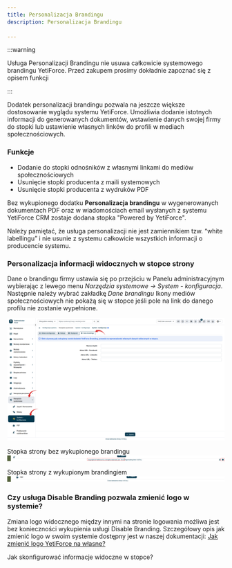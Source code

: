 ```yaml
---
title: Personalizacja Brandingu
description: Personalizacja Brandingu

---
```


:::warning

Usługa Personalizacji Brandingu nie usuwa całkowicie systemowego brandingu YetiForce.
Przed zakupem prosimy dokładnie zapoznać się z opisem funkcji

:::

Dodatek personalizacji brandingu pozwala na jeszcze większe dostosowanie wyglądu systemu YetiForce.
Umożliwia dodanie istotnych informacji do generowanych dokumentów, wstawienie danych swojej firmy do stopki lub ustawienie własnych linków do profili w mediach społecznościowych.

### Funkcje 
* Dodanie do stopki odnośników z własnymi linkami do mediów społecznościowych
* Usunięcie stopki producenta z maili systemowych
* Usunięcie stopki producenta z wydruków PDF

Bez wykupionego dodatku **Personalizacja brandingu** w wygenerowanych dokumentach PDF oraz w wiadomościach email wysłanych z systemu YetiForce CRM zostaje dodana stopka "Powered by YetiForce".

Należy pamiętać, że usługa personalizacji nie jest zamiennikiem tzw. “white labellingu” i nie usunie z systemu całkowicie wszystkich informacji o producencie systemu. 


### Personalizacja informacji widocznych w stopce strony
Dane o brandingu firmy ustawia się po przejściu w Panelu administracyjnym wybierając z lewego menu *Narzędzia systemowe → System - konfiguracja*. Następnie należy wybrać zakładkę *Dane brandingu*
Ikony mediów społecznościowych nie pokażą się w stopce jeśli pole na link do danego profilu nie zostanie wypełnione.

![branding-1](branding-1.jpg)

Stopka strony bez wykupionego brandingu
![branding-2](branding-2.jpg)

Stopka strony z wykupionym brandingiem
![branding-3](branding-3.jpg)
### Czy usługa Disable Branding pozwala zmienić logo w systemie?

Zmiana logo widocznego między innymi na stronie logowania możliwa jest bez konieczności wykupienia usługi Disable Branding. Szczegółowy opis jak zmienić logo w swoim systemie dostępny jest w naszej dokumentacji: [Jak zmienić logo YetiForce na własne?](https://doc.yetiforce.com/pl/administrator-guides/faq/how-to-change-logo/)

Jak skonfigurować informacje widoczne w stopce?

